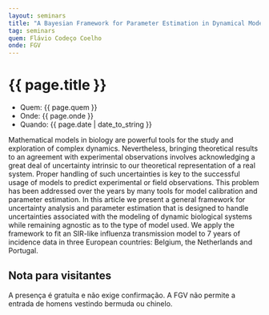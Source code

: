 ```yaml
---
layout: seminars
title: "A Bayesian Framework for Parameter Estimation in Dynamical Models"
tag: seminars
quem: Flávio Codeço Coelho  
onde: FGV
---
```


# {{ page.title }}

- Quem:  {{ page.quem }}
- Onde:  {{ page.onde }}
- Quando: {{ page.date | date_to_string }}

Mathematical models in biology are powerful tools for the study and
exploration of complex dynamics. Nevertheless, bringing theoretical
results to an agreement with experimental observations involves
acknowledging a great deal of uncertainty intrinsic to our theoretical
representation of a real system. Proper handling of such uncertainties
is key to the successful usage of models to predict experimental or
field observations. This problem has been addressed over the years by
many tools for model calibration and parameter estimation. In this
article we present a general framework for uncertainty analysis and
parameter estimation that is designed to handle uncertainties
associated with the modeling of dynamic biological systems while
remaining agnostic as to the type of model used. We apply the
framework to fit an SIR-like influenza transmission model to 7 years
of incidence data in three European countries: Belgium, the
Netherlands and Portugal.


## Nota para visitantes

A presença é gratuíta e não exige confirmação. A FGV não permite a
entrada de homens vestindo bermuda ou chinelo.